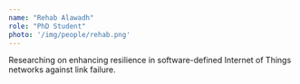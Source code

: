 ```yaml
---
name: "Rehab Alawadh"
role: "PhD Student"
photo: '/img/people/rehab.png'
---
```


Researching on enhancing resilience in software-defined Internet of Things networks against link failure.